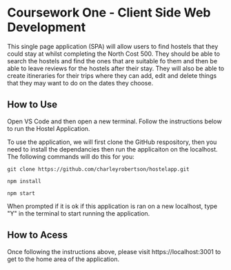 # Coursework One - Client Side Web Development
This single page application (SPA) will allow users to find hostels that they could stay at whilst completing the North Cost 500. They should be able to search the hostels and find the ones that are suitable fo them and then be able to leave reviews for the hostels after their stay. They will also be able to create itineraries for their trips where they can add, edit and delete things that they may want to do on the dates they choose. 

## How to Use
Open VS Code and then open a new terminal. Follow the instructions below to run the Hostel Application.

To use the application, we will first clone the GitHub respository, then you need to install the dependancies then run the applicaiton on the localhost. The following commands will do this for you:

````
git clone https://github.com/charleyrobertson/hostelapp.git

npm install

npm start
````

When prompted if it is ok if this application is ran on a new localhost, type "Y" in the terminal to start running the application.

## How to Acess

Once following the instructions above, please visit https://localhost:3001 to get to the home area of the application.
